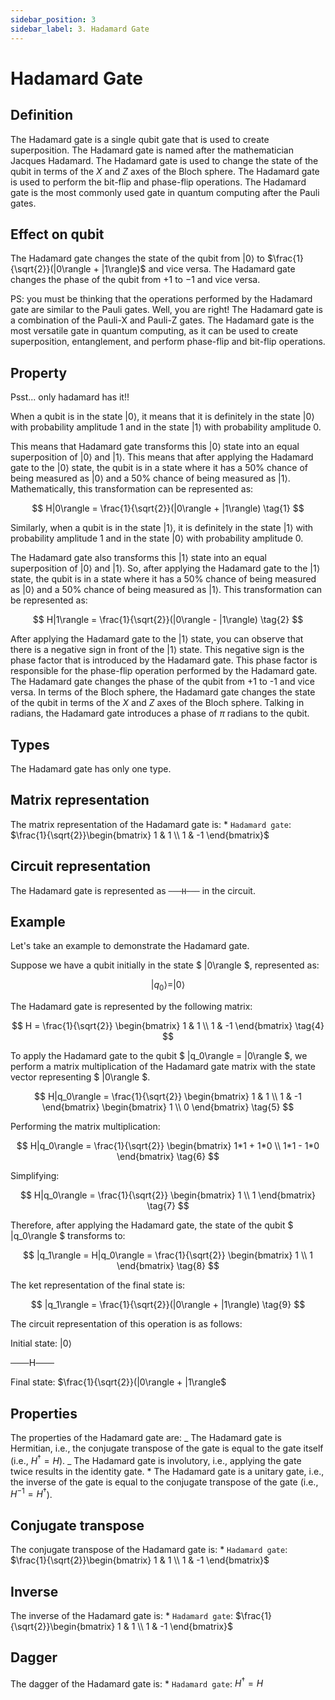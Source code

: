 ```yaml
---
sidebar_position: 3
sidebar_label: 3. Hadamard Gate
---
```


# Hadamard Gate

## Definition

The Hadamard gate is a single qubit gate that is used to create superposition. The Hadamard gate is named after the mathematician Jacques Hadamard. The Hadamard gate is used to change the state of the qubit in terms of the $X$ and $Z$ axes of the Bloch sphere. The Hadamard gate is used to perform the bit-flip and phase-flip operations. The Hadamard gate is the most commonly used gate in quantum computing after the Pauli gates.

## Effect on qubit

The Hadamard gate changes the state of the qubit from $|0\rangle$ to $\frac{1}{\sqrt{2}}(|0\rangle + |1\rangle)$ and vice versa. The Hadamard gate changes the phase of the qubit from $+1$ to $-1$ and vice versa.

PS: you must be thinking that the operations performed by the Hadamard gate are similar to the Pauli gates. Well, you are right! The Hadamard gate is a combination of the Pauli-X and Pauli-Z gates. The Hadamard gate is the most versatile gate in quantum computing, as it can be used to create superposition, entanglement, and perform phase-flip and bit-flip operations.

## Property

Psst... only hadamard has it!!

When a qubit is in the state |0⟩, it means that it is definitely in the state |0⟩ with probability amplitude 1 and in the state |1⟩ with probability amplitude 0.

This means that Hadamard gate transforms this |0⟩ state into an equal superposition of |0⟩ and |1⟩. This means that after applying the Hadamard gate to the |0⟩ state, the qubit is in a state where it has a 50% chance of being measured as |0⟩ and a 50% chance of being measured as |1⟩. Mathematically, this transformation can be represented as:

$$
H|0\rangle = \frac{1}{\sqrt{2}}(|0\rangle + |1\rangle) 
\tag{1}
$$

Similarly, when a qubit is in the state |1⟩, it is definitely in the state |1⟩ with probability amplitude 1 and in the state |0⟩ with probability amplitude 0.

The Hadamard gate also transforms this |1⟩ state into an equal superposition of |0⟩ and |1⟩. So, after applying the Hadamard gate to the |1⟩ state, the qubit is in a state where it has a 50% chance of being measured as |0⟩ and a 50% chance of being measured as |1⟩. This transformation can be represented as:

$$
H|1\rangle = \frac{1}{\sqrt{2}}(|0\rangle - |1\rangle) 
\tag{2}
$$

After applying the Hadamard gate to the $|1\rangle$ state, you can observe that there is a negative sign in front of the $|1\rangle$ state. This negative sign is the phase factor that is introduced by the Hadamard gate. This phase factor is responsible for the phase-flip operation performed by the Hadamard gate. The Hadamard gate changes the phase of the qubit from +1 to -1 and vice versa. In terms of the Bloch sphere, the Hadamard gate changes the state of the qubit in terms of the $X$ and $Z$ axes of the Bloch sphere. Talking in radians, the Hadamard gate introduces a phase of $\pi$ radians to the qubit.

## Types

The Hadamard gate has only one type.

## Matrix representation

The matrix representation of the Hadamard gate is: \* `Hadamard gate`: $\frac{1}{\sqrt{2}}\begin{bmatrix} 1 & 1 \\ 1 & -1 \end{bmatrix}$

## Circuit representation

The Hadamard gate is represented as `───H───` in the circuit.

## Example

Let's take an example to demonstrate the Hadamard gate.


Suppose we have a qubit initially in the state $ |0\rangle $, represented as:

$$
|q_0\rangle = |0\rangle
\tag{3}
$$

The Hadamard gate is represented by the following matrix:

$$
H = \frac{1}{\sqrt{2}} \begin{bmatrix} 1 & 1 \\ 1 & -1 \end{bmatrix}
\tag{4}
$$

To apply the Hadamard gate to the qubit $ |q_0\rangle = |0\rangle $, we perform a matrix multiplication of the Hadamard gate matrix with the state vector representing $ |0\rangle $.

$$
H|q_0\rangle = \frac{1}{\sqrt{2}} \begin{bmatrix} 1 & 1 \\ 1 & -1 \end{bmatrix} \begin{bmatrix} 1 \\ 0 \end{bmatrix}
\tag{5}
$$

Performing the matrix multiplication:

$$
H|q_0\rangle = \frac{1}{\sqrt{2}} \begin{bmatrix} 1*1 + 1*0 \\ 1*1 - 1*0 \end{bmatrix}
\tag{6}
$$

Simplifying:

$$
H|q_0\rangle = \frac{1}{\sqrt{2}} \begin{bmatrix} 1 \\ 1 \end{bmatrix}
\tag{7}
$$

Therefore, after applying the Hadamard gate, the state of the qubit $ |q_0\rangle $ transforms to:

$$
|q_1\rangle = H|q_0\rangle = \frac{1}{\sqrt{2}} \begin{bmatrix} 1 \\ 1 \end{bmatrix}
\tag{8}
$$

The ket representation of the final state is:

$$
|q_1\rangle = \frac{1}{\sqrt{2}}(|0\rangle + |1\rangle)
\tag{9}
$$

The circuit representation of this operation is as follows:

Initial state: |0⟩

───H───

Final state: $\frac{1}{\sqrt{2}}(|0\rangle + |1\rangle$

## Properties

The properties of the Hadamard gate are:
_ The Hadamard gate is Hermitian, i.e., the conjugate transpose of the gate is equal to the gate itself (i.e., $H^\dagger = H$).
_ The Hadamard gate is involutory, i.e., applying the gate twice results in the identity gate. \* The Hadamard gate is a unitary gate, i.e., the inverse of the gate is equal to the conjugate transpose of the gate (i.e., $H^{-1} = H^\dagger$).

## Conjugate transpose

The conjugate transpose of the Hadamard gate is: \* `Hadamard gate`: $\frac{1}{\sqrt{2}}\begin{bmatrix} 1 & 1 \\ 1 & -1 \end{bmatrix}$

## Inverse

The inverse of the Hadamard gate is: \* `Hadamard gate`: $\frac{1}{\sqrt{2}}\begin{bmatrix} 1 & 1 \\ 1 & -1 \end{bmatrix}$

## Dagger

The dagger of the Hadamard gate is: \* `Hadamard gate`: $H^\dagger = H$
